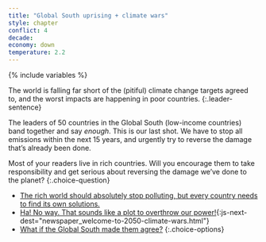 ```yaml
---
title: "Global South uprising + climate wars"
style: chapter
conflict: 4
decade: 
economy: down
temperature: 2.2
---
```


{% include variables %}


The world is falling far short of the (pitiful) climate change targets agreed to, and the worst impacts are happening in poor countries.
{:.leader-sentence}

The leaders of 50 countries in the Global South (low-income countries) band together and say *enough*. This is our last shot. We have to stop all emissions within the next 15 years, and urgently try to reverse the damage that’s already been done.

Most of your readers live in rich countries. Will you encourage them to take responsibility and get serious about reversing the damage we’ve done to the planet?
{:.choice-question}

- [The rich world should absolutely stop polluting, but every country needs to find its own solutions.](chapter_patchwork-of-solutions.html)
- [Ha! No way. That sounds like a plot to overthrow our power!](part-page_2050.html){:js-next-dest="newspaper_welcome-to-2050-climate-wars.html"}
- [What if the Global South made them agree?](chapter_global-south-strike.html)
{:.choice-options}
